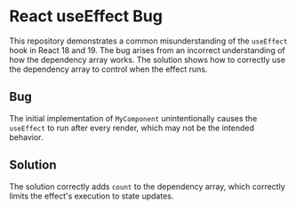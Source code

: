 # React useEffect Bug

This repository demonstrates a common misunderstanding of the `useEffect` hook in React 18 and 19.  The bug arises from an incorrect understanding of how the dependency array works.  The solution shows how to correctly use the dependency array to control when the effect runs.

## Bug
The initial implementation of `MyComponent` unintentionally causes the `useEffect` to run after every render, which may not be the intended behavior.

## Solution
The solution correctly adds `count` to the dependency array, which correctly limits the effect's execution to state updates.
